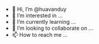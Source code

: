 - 👋 Hi, I’m @huavanduy
- 👀 I’m interested in ...
- 🌱 I’m currently learning ...
- 💞️ I’m looking to collaborate on ...
- 📫 How to reach me ...

<!---
huavanduy/huavanduy is a ✨ special ✨ repository because its `README.md` (this file) appears on your GitHub profile.
You can click the Preview link to take a look at your changes.
--->
